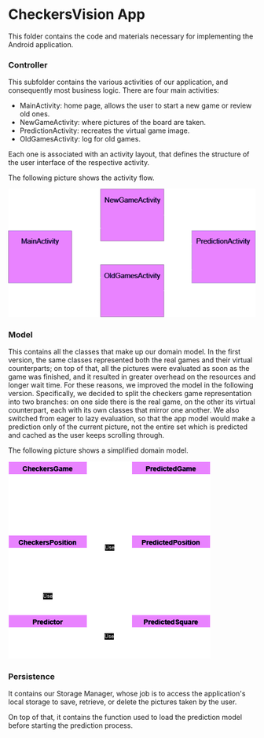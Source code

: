 # CheckersVision App

This folder contains the code and materials necessary for implementing the Android application. 

### Controller

This subfolder contains the various activities of our application, and consequently most business logic.
There are four main activities:

* MainActivity: home page, allows the user to start a new game or review old ones.
* NewGameActivity: where pictures of the board are taken.
* PredictionActivity: recreates the virtual game image.
* OldGamesActivity: log for old games.

Each one is associated with an activity layout, that defines the structure of the user interface of the respective activity.

The following picture shows the activity flow.

<img src="../_readmeImgs_/activity_flow.png">

### Model

This contains all the classes that make up our domain model. In the first version, the same classes represented both the real games and their virtual counterparts; on top of that, all the pictures were evaluated as soon as the game was finished, and it resulted in greater overhead on the resources and longer wait time. 
For these reasons, we improved the model in the following version. Specifically, we decided to split the checkers game representation into two branches: on one side there is the real game, on the other its virtual counterpart, each with its own classes that mirror one another. We also switched from eager to lazy evaluation, so that the app model would make a prediction only of the current picture, not the entire set which is predicted and cached as the user keeps scrolling through.

The following picture shows a simplified domain model.

<img src="../_readmeImgs_/dominio_chiaro.png">


### Persistence

It contains our Storage Manager, whose job is to access the application's local storage to save, retrieve, or delete the pictures taken by the user.

On top of that, it contains the function used to load the prediction model before starting the prediction process.

